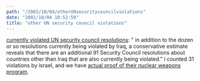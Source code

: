 ```yaml
---
path: "/2002/10/04/otherUNsecuritycouncilviolations" 
date: "2002/10/04 10:52:59" 
title: "other UN security council violations" 
---
```

<p><a href="http://www.fpif.org/commentary/2002/0210unres.html">currently violated UN security council resolutions</a>: " in addition to the dozen or so resolutions currently being violated by Iraq, a conservative estimate reveals that there are an additional 91 Security Council resolutions about countries other than Iraq that are also currently being violated." i counted 31 violations by israel, and we have <a href="http://news.bbc.co.uk/1/hi/world/middle_east/892941.stm">actual proof of their nuclear weapons program</a>.</p>